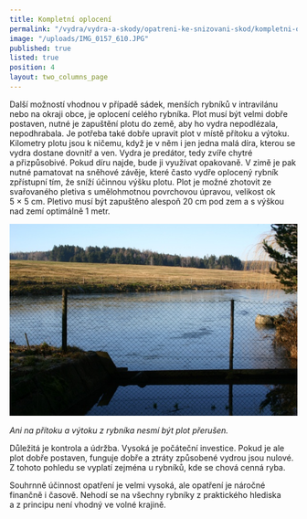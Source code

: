 ```yaml
---
title: Kompletní oplocení
permalink: "/vydra/vydra-a-skody/opatreni-ke-snizovani-skod/kompletni-oploceni"
image: "/uploads/IMG_0157_610.JPG"
published: true
listed: true
position: 4
layout: two_columns_page
---
```

Další možností vhodnou v případě sádek, menších rybníků v intravilánu
nebo na okraji obce, je oplocení celého rybníka. Plot musí být velmi
dobře postaven, nutné je zapuštění plotu do země, aby ho vydra
nepodlézala, nepodhrabala. Je potřeba také dobře upravit plot v místě
přítoku a výtoku. Kilometry plotu jsou k ničemu, když je v něm i jen
jedna malá díra, kterou se vydra dostane dovnitř a ven. Vydra je
predátor, tedy zvíře chytré a přizpůsobivé. Pokud díru najde, bude ji
využívat opakovaně. V zimě je pak nutné pamatovat na sněhové závěje,
které často vydře oplocený rybník zpřístupní tím, že sníží účinnou výšku
plotu. Plot je možné zhotovit ze svařovaného pletiva s umělohmotnou
povrchovou úpravou, velikost ok 5 × 5 cm. Pletivo musí být zapuštěno
alespoň 20 cm pod zem a s výškou nad zemí optimálně 1 metr.

![](/uploads/IMG_0147_610.JPG)

*Ani na přítoku a výtoku z rybníka nesmí být plot přerušen.*

Důležitá je kontrola a údržba. Vysoká je počáteční investice. Pokud je
ale plot dobře postaven, funguje dobře a ztráty způsobené vydrou jsou
nulové. Z tohoto pohledu se vyplatí zejména u rybníků, kde se chová
cenná ryba.

Souhrnně účinnost opatření je velmi vysoká, ale opatření je náročné
finančně i časově. Nehodí se na všechny rybníky z praktického hlediska
a z principu není vhodný ve volné krajině.
